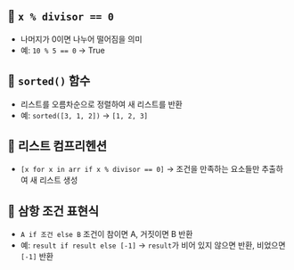 ## 🔹 `x % divisor == 0`
- 나머지가 0이면 나누어 떨어짐을 의미
- 예: `10 % 5 == 0` → True

## 🔹 `sorted()` 함수
- 리스트를 오름차순으로 정렬하여 새 리스트를 반환
- 예: `sorted([3, 1, 2])` → `[1, 2, 3]`

## 🔹 리스트 컴프리헨션
- `[x for x in arr if x % divisor == 0]` 
  → 조건을 만족하는 요소들만 추출하여 새 리스트 생성

## 🔹 삼항 조건 표현식
- `A if 조건 else B`
  조건이 참이면 A, 거짓이면 B 반환
- 예: `result if result else [-1]`
  → `result`가 비어 있지 않으면 반환, 비었으면 `[-1]` 반환

